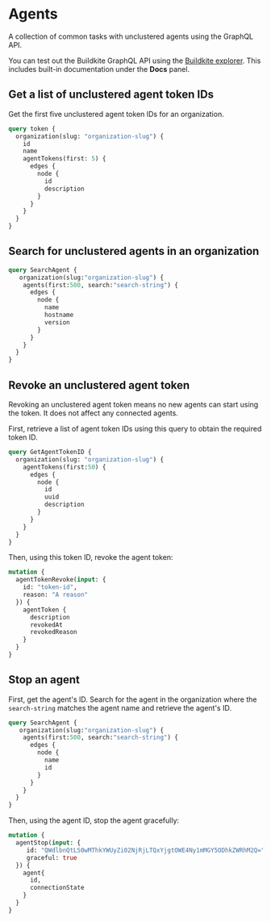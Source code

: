 # Agents

A collection of common tasks with unclustered agents using the GraphQL API.

You can test out the Buildkite GraphQL API using the [Buildkite explorer](https://graphql.buildkite.com/explorer). This includes built-in documentation under the **Docs** panel.

## Get a list of unclustered agent token IDs

Get the first five unclustered agent token IDs for an organization.

```graphql
query token {
  organization(slug: "organization-slug") {
    id
    name
    agentTokens(first: 5) {
      edges {
        node {
          id
          description
        }
      }
    }
  }
}
```

## Search for unclustered agents in an organization

```graphql
query SearchAgent {
   organization(slug:"organization-slug") {
    agents(first:500, search:"search-string") {
      edges {
        node {
          name
          hostname
          version
        }
      }
    }
  }
}
```

## Revoke an unclustered agent token

Revoking an unclustered agent token means no new agents can start using the token. It does not affect any connected agents.

First, retrieve a list of agent token IDs using this query to obtain the required token ID.

```graphql
query GetAgentTokenID {
  organization(slug: "organization-slug") {
    agentTokens(first:50) {
      edges {
        node {
          id
          uuid
          description
        }
      }
    }
  }
}
```

Then, using this token ID, revoke the agent token:

```graphql
mutation {
  agentTokenRevoke(input: {
    id: "token-id",
    reason: "A reason"
  }) {
    agentToken {
      description
      revokedAt
      revokedReason
    }
  }
}
```

## Stop an agent

First, get the agent's ID. Search for the agent in the organization where the `search-string` matches the agent name and retrieve the agent's ID.

```graphql
query SearchAgent {
   organization(slug:"organization-slug") {
    agents(first:500, search:"search-string") {
      edges {
        node {
          name
          id
        }
      }
    }
  }
}
```

Then, using the agent ID, stop the agent gracefully:

```graphql
mutation {
  agentStop(input: {
     id: "QWdlbnQtLS0wMThkYWUyZi02NjRjLTQxYjgtOWE4Ny1mMGY5ODhkZWRhM2Q=",
     graceful: true
  }) {
    agent{
      id,
      connectionState
    }
  }
}
```
